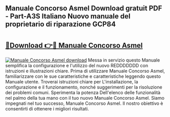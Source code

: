 ## Manuale Concorso Asmel Download gratuit PDF - Part-A3S Italiano Nuovo manuale del proprietario di riparazione GCP84

# <h2><a href="http://dfeh27l.blite.top/?on=Manuale+Concorso+Asmel">🔗Download 👉🔴 Manuale Concorso Asmel</a></h2>

[![Manuale Concorso Asmel download](https://i.imgur.com/lujVjoI.png)](http://dfeh27l.blite.top/?on=Manuale+Concorso+Asmel)
Messa in servizio questo Manuale semplifica la configurazione e l'utilizzo del nuovo REDDDDDDD con istruzioni e illustrazioni chiare. Prima di utilizzare Manuale Concorso Asmel, familiarizzare con le sue caratteristiche e caratteristiche leggendo questo Manuale utente. Troverai istruzioni chiare per L'installazione, la configurazione e il funzionamento, nonché suggerimenti per la risoluzione dei problemi comuni. Sperimenta la potenza Dell'elenco delle funzionalità nel palmo della tua mano con il tuo nuovo Manuale Concorso Asmel. Siamo impegnati nel tuo successo, Manuale Concorso Asmel. Il nostro obiettivo è consentirti di ottenere i migliori risultati.
